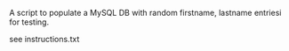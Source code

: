 A script to populate a MySQL DB with random firstname, lastname entriesi for testing.

see instructions.txt
